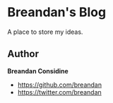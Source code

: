 # Breandan's Blog

A place to store my ideas.

## Author

**Breandan Considine**
- <https://github.com/breandan>
- <https://twitter.com/breandan>
